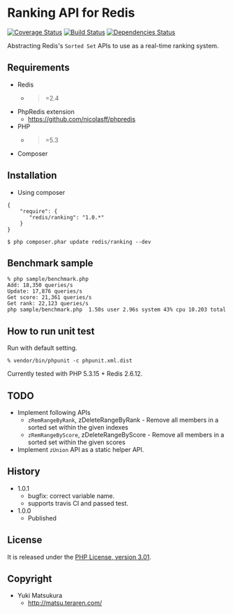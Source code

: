 Ranking API for Redis 
=============================
[![Coverage Status](https://coveralls.io/repos/matsubo/redis-ranking/badge.png?branch=master)](https://coveralls.io/r/matsubo/redis-ranking)
[![Build Status](https://travis-ci.org/matsubo/redis-ranking.png?branch=master)](https://travis-ci.org/matsubo/redis-ranking)
[![Dependencies Status](https://d2xishtp1ojlk0.cloudfront.net/d/9721341)](http://depending.in/matsubo/redis-ranking)

Abstracting Redis's `Sorted Set` APIs to use as a real-time ranking system.

Requirements
-----------------------------
- Redis
  - >=2.4
- PhpRedis extension
  - https://github.com/nicolasff/phpredis
- PHP
  - >=5.3
- Composer



Installation
----------------------------

* Using composer

```
{
    "require": {
       "redis/ranking": "1.0.*"
    }
}
```

```
$ php composer.phar update redis/ranking --dev
```

Benchmark sample
-----------------------------
```
% php sample/benchmark.php
Add: 18,350 queries/s
Update: 17,876 queries/s
Get score: 21,361 queries/s
Get rank: 22,123 queries/s
php sample/benchmark.php  1.50s user 2.96s system 43% cpu 10.203 total
```


How to run unit test
----------------------------

Run with default setting.
```
% vendor/bin/phpunit -c phpunit.xml.dist
```

Currently tested with PHP 5.3.15 + Redis 2.6.12.


TODO
-----------------------------
- Implement following APIs
  - `zRemRangeByRank`, zDeleteRangeByRank - Remove all members in a sorted set within the given indexes
  - `zRemRangeByScore`, zDeleteRangeByScore - Remove all members in a sorted set within the given scores
- Implement `zUnion` API as a static helper API.

History
----------------------------
- 1.0.1
  - bugfix: correct variable name.
  - supports travis CI and passed test.
- 1.0.0
  - Published



License
----------------------------
It is released under the [PHP License, version 3.01](http://www.php.net/license/3_01.txt).

Copyright
-----------------------------
- Yuki Matsukura
  - http://matsu.teraren.com/


